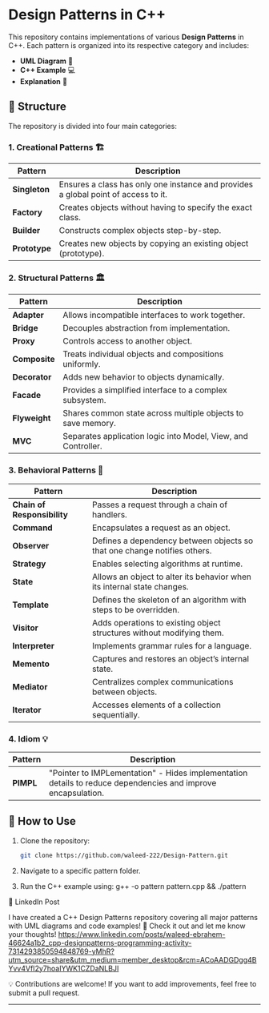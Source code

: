 # Design Patterns in C++

This repository contains implementations of various **Design Patterns** in C++. Each pattern is organized into its respective category and includes:
- **UML Diagram** 📌
- **C++ Example** 💻
- **Explanation** 📝

## 📂 Structure

The repository is divided into four main categories:

### 1. **Creational Patterns** 🏗️  
| **Pattern**      | **Description**                                                                                                   |
|------------------|-------------------------------------------------------------------------------------------------------------------|
| **Singleton**    | Ensures a class has only one instance and provides a global point of access to it.                                |
| **Factory**      | Creates objects without having to specify the exact class.                                                        |
| **Builder**      | Constructs complex objects step-by-step.                                                                          |
| **Prototype**    | Creates new objects by copying an existing object (prototype).                                                    |

### 2. **Structural Patterns** 🏛️  
| **Pattern**      | **Description**                                                                                                   |
|------------------|-------------------------------------------------------------------------------------------------------------------|
| **Adapter**      | Allows incompatible interfaces to work together.                                                                  |
| **Bridge**       | Decouples abstraction from implementation.                                                                        |
| **Proxy**        | Controls access to another object.                                                                                |
| **Composite**    | Treats individual objects and compositions uniformly.                                                             |
| **Decorator**    | Adds new behavior to objects dynamically.                                                                         |
| **Facade**       | Provides a simplified interface to a complex subsystem.                                                           |
| **Flyweight**    | Shares common state across multiple objects to save memory.                                                       |
| **MVC**          | Separates application logic into Model, View, and Controller.                                                     |

### 3. **Behavioral Patterns** 🔄  
| **Pattern**            | **Description**                                                                                             |
|------------------------|-------------------------------------------------------------------------------------------------------------|
| **Chain of Responsibility** | Passes a request through a chain of handlers.                                                          |
| **Command**            | Encapsulates a request as an object.                                                                        |
| **Observer**           | Defines a dependency between objects so that one change notifies others.                                    |
| **Strategy**           | Enables selecting algorithms at runtime.                                                                    |
| **State**              | Allows an object to alter its behavior when its internal state changes.                                     |
| **Template**           | Defines the skeleton of an algorithm with steps to be overridden.                                           |
| **Visitor**            | Adds operations to existing object structures without modifying them.                                       |
| **Interpreter**        | Implements grammar rules for a language.                                                                    |
| **Memento**            | Captures and restores an object’s internal state.                                                           |
| **Mediator**           | Centralizes complex communications between objects.                                                         |
| **Iterator**           | Accesses elements of a collection sequentially.                                                             |

### 4. **Idiom** 💡  
| **Pattern**           | **Description**                                                                                              |
|-----------------------|--------------------------------------------------------------------------------------------------------------|
| **PIMPL**             | "Pointer to IMPLementation" - Hides implementation details to reduce dependencies and improve encapsulation. |


## 🚀 How to Use
1. Clone the repository:  
   ```sh
   git clone https://github.com/waleed-222/Design-Pattern.git
2. Navigate to a specific pattern folder.

3. Run the C++ example using:
    g++ -o pattern pattern.cpp && ./pattern

🔗 LinkedIn Post

I have created a C++ Design Patterns repository covering all major patterns with UML diagrams and code examples! 🚀
Check it out and let me know your thoughts! 
https://www.linkedin.com/posts/waleed-ebrahem-46624a1b2_cpp-designpatterns-programming-activity-7314293850594848769-yMhR?utm_source=share&utm_medium=member_desktop&rcm=ACoAADGDgg4BYvv4VfI2y7hoaIYWK1CZDaNLBJI




💡 Contributions are welcome! If you want to add improvements, feel free to submit a pull request. 


---



